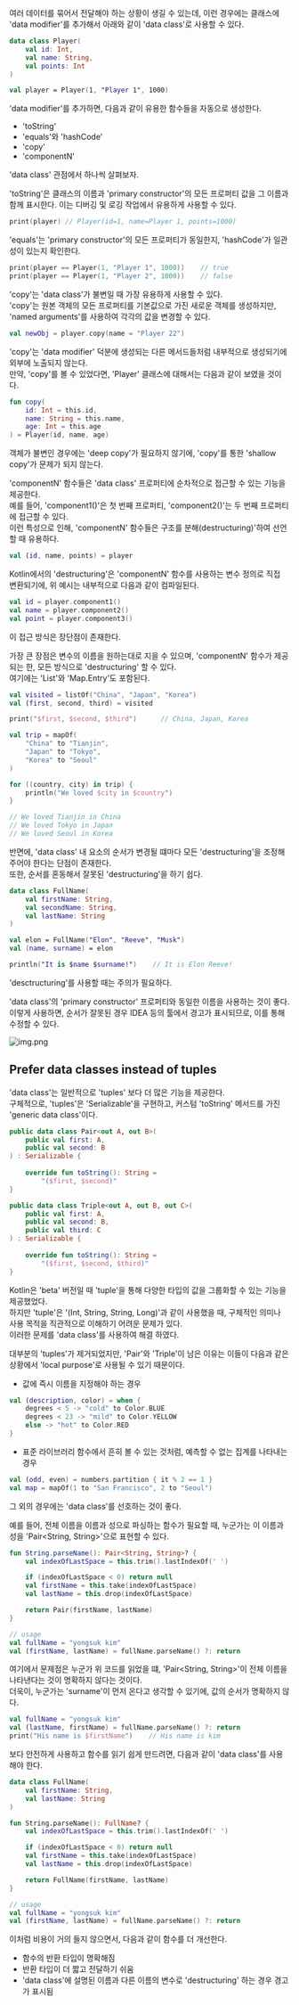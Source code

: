 여러 데이터를 묶어서 전달해야 하는 상황이 생길 수 있는데, 
이런 경우에는 클래스에 'data modifier'를 추가해서 아래와 같이 'data class'로 사용할 수 있다.

```kotlin
data class Player(
    val id: Int,
    val name: String,
    val points: Int
)

val player = Player(1, "Player 1", 1000)
```

'data modifier'를 추가하면, 다음과 같이 유용한 함수들을 자동으로 생성한다.

- 'toString'
- 'equals'와 'hashCode'
- 'copy'
- 'componentN'

'data class' 관점에서 하나씩 살펴보자.

'toString'은 클래스의 이름과 'primary constructor'의 모든 프로퍼티 값을 그 이름과 함께 표시한다.
이는 디버깅 및 로깅 작업에서 유용하게 사용할 수 있다.

```kotlin
print(player) // Player(id=1, name=Player 1, points=1000)
```

'equals'는 'primary constructor'의 모든 프로퍼티가 동일한지, 'hashCode'가 일관성이 있는지 확인한다.

```kotlin
print(player == Player(1, "Player 1", 1000))    // true
print(player == Player(1, "Player 2", 1000))    // false
```

'copy'는 'data class'가 불변일 때 가장 유용하게 사용할 수 있다.  
'copy'는 원본 객체의 모든 프로퍼티를 기본값으로 가진 새로운 객체를 생성하지만, 'named arguments'를 사용하여 각각의 값을 변경할 수 있다.

```kotlin
val newObj = player.copy(name = "Player 22")
```

'copy'는 'data modifier' 덕분에 생성되는 다른 메서드들처럼 내부적으로 생성되기에 외부에 노출되지 않는다.  
만약, 'copy'를 볼 수 있었다면, 'Player' 클래스에 대해서는 다음과 같이 보였을 것이다.

```kotlin
fun copy(
    id: Int = this.id,
    name: String = this.name,
    age: Int = this.age
) = Player(id, name, age)
```

객체가 불변인 경우에는 'deep copy'가 필요하지 않기에, 'copy'를 통한 'shallow copy'가 문제가 되지 않는다.

'componentN' 함수들은 'data class' 프로퍼티에 순차적으로 접근할 수 있는 기능을 제공한다.  
예를 들어, 'component1()'은 첫 번째 프로퍼티, 'component2()'는 두 번째 프로퍼티에 접근할 수 있다.  
이런 특성으로 인해, 'componentN' 함수들은 구조를 분해(destructuring)'하여 선언할 때 유용하다.

```kotlin
val (id, name, points) = player
```

Kotlin에서의 'destructuring'은 'componentN' 함수를 사용하는 변수 정의로 직접 변환되기에, 위 예시는 내부적으로 다음과 같이 컴파일된다.

```kotlin
val id = player.component1()
val name = player.component2()
val point = player.component3()
```

이 접근 방식은 장단점이 존재한다.

가장 큰 장점은 변수의 이름을 원하는대로 지을 수 있으며, 'componentN' 함수가 제공되는 한, 모든 방식으로 'destructuring' 할 수 있다.  
여기에는 'List'와 'Map.Entry'도 포함된다.

```kotlin
val visited = listOf("China", "Japan", "Korea")
val (first, second, third) = visited

print("$first, $second, $third")      // China, Japan, Korea

val trip = mapOf(
    "China" to "Tianjin",
    "Japan" to "Tokyo",
    "Korea" to "Seoul"
)

for ((country, city) in trip) {
    println("We loved $city in $country")
}

// We loved Tianjin in China
// We loved Tokyo in Japan
// We loved Seoul in Korea
```

반면에, 'data class' 내 요소의 순서가 변경될 떄마다 모든 'destructuring'을 조정해주어야 한다는 단점이 존재한다.  
또한, 순서를 혼동해서 잘못된 'destructuring'을 하기 쉽다.

```kotlin
data class FullName(
    val firstName: String,
    val secondName: String,
    val lastName: String
)

val elon = FullName("Elon", "Reeve", "Musk")
val (name, surname) = elon

println("It is $name $surname!")    // It is Elon Reeve!
```

'desctructuring'를 사용할 때는 주의가 필요하다.

'data class'의 'primary constructor' 프로퍼티와 동일한 이름을 사용하는 것이 좋다.  
이렇게 사용하면, 순서가 잘못된 경우 IDEA 등의 툴에서 경고가 표시되므로, 이를 통해 수정할 수 있다.

![img.png](desctructuring_warning.png)

## Prefer data classes instead of tuples

'data class'는 일반적으로 'tuples' 보다 더 많은 기능을 제공한다.  
구체적으로, 'tuples'은 'Serializable'을 구현하고, 커스텀 'toString' 메서드를 가진 'generic data class'이다.

```kotlin
public data class Pair<out A, out B>(
    public val first: A,
    public val second: B
) : Serializable {
    
    override fun toString(): String = 
        "($first, $second)"
}

public data class Triple<out A, out B, out C>(
    public val first: A,
    public val second: B,
    public val third: C
) : Serializable {
    
    override fun toString(): String = 
        "($first, $second, $third)"
}

```

Kotlin은 'beta' 버전일 때 'tuple'을 통해 다양한 타입의 값을 그룹화할 수 있는 기능을 제공했었다.  
하지만 'tuple'은 '(Int, String, String, Long)'과 같이 사용했을 때, 구체적인 의미나 사용 목적을 직관적으로 이해하기 어려운 문제가 있다.  
이러한 문제를 'data class'를 사용하여 해결 하였다.

대부분의 'tuples'가 제거되었지만, 'Pair'와 'Triple'이 남은 이유는 이들이 다음과 같은 상황에서 'local purpose'로 사용될 수 있기 때문이다.

- 값에 즉시 이름을 지정해야 하는 경우 

```kotlin
val (description, color) = when {
    degrees < 5 -> "cold" to Color.BLUE
    degrees < 23 -> "mild" to Color.YELLOW
    else -> "hot" to Color.RED
}
```

- 표준 라이브러리 함수에서 흔히 볼 수 있는 것처럼, 예측할 수 없는 집계를 나타내는 경우

```kotlin
val (odd, even) = numbers.partition { it % 2 == 1 }
val map = mapOf(1 to "San Francisco", 2 to "Seoul")
```

그 외의 경우에는 'data class'를 선호하는 것이 좋다.

예를 들어, 전체 이름을 이름과 성으로 파싱하는 함수가 필요할 때, 누군가는 이 이름과 성을 'Pair<String, String>'으로 표현할 수 있다. 

```kotlin
fun String.parseName(): Pair<String, String>? {
    val indexOfLastSpace = this.trim().lastIndexOf(' ')

    if (indexOfLastSpace < 0) return null
    val firstName = this.take(indexOfLastSpace)
    val lastName = this.drop(indexOfLastSpace)

    return Pair(firstName, lastName)
}

// usage
val fullName = "yongsuk kim"
val (firstName, lastName) = fullName.parseName() ?: return
```

여기에서 문제점은 누군가 위 코드를 읽었을 떄, 'Pair<String, String>'이 전체 이름을 나타낸다는 것이 명확하지 않다는 것이다.  
더욱이, 누군가는 'surname'이 먼저 온다고 생각할 수 있기에, 값의 순서가 명확하지 않다.

```kotlin
val fullName = "yongsuk kim"
val (lastName, firstName) = fullName.parseName() ?: return
print("His name is $firstName")    // His name is kim
```

보다 안전하게 사용하고 함수를 읽기 쉽게 만드려면, 다음과 같이 'data class'를 사용해야 한다.

```kotlin
data class FullName(
    val firstName: String,
    val lastName: String
)

fun String.parseName(): FullName? {
    val indexOfLastSpace = this.trim().lastIndexOf(' ')

    if (indexOfLastSpace < 0) return null
    val firstName = this.take(indexOfLastSpace)
    val lastName = this.drop(indexOfLastSpace)

    return FullName(firstName, lastName)
}

// usage
val fullName = "yongsuk kim"
val (firstName, lastName) = fullName.parseName() ?: return
```

이처럼 비용이 거의 들지 않으면서, 다음과 같이 함수를 더 개선한다.

- 함수의 반환 타입이 명확해짐
- 반환 타입이 더 짧고 전달하기 쉬움
- 'data class'에 설명된 이름과 다른 이름의 변수로 'destructuring' 하는 경우 경고가 표시됨